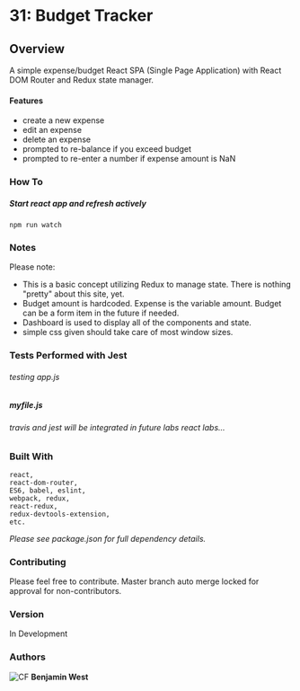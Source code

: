 # 31: Budget Tracker

## Overview

A simple expense/budget React SPA (Single Page Application) with React DOM Router and Redux state manager.

#### Features

* create a new expense
* edit an expense
* delete an expense
* prompted to re-balance if you exceed budget
* prompted to re-enter a number if expense amount is NaN

### How To

##### Start react app and refresh actively

```
npm run watch
```

### Notes

Please note:

* This is a basic concept utilizing Redux to manage state. There is nothing "pretty" about this site, yet.
* Budget amount is hardcoded. Expense is the variable amount. Budget can be a form item in the future if needed.
* Dashboard is used to display all of the components and state.
* simple css given should take care of most window sizes.

### Tests Performed with Jest

###### testing app.js

##### myfile.js

###### travis and jest will be integrated in future labs react labs...

### Built With

```
react, 
react-dom-router, 
ES6, babel, eslint, 
webpack, redux, 
react-redux, 
redux-devtools-extension,
etc.
```

*Please see package.json for full dependency details.*

### Contributing

Please feel free to contribute. Master branch auto merge locked for approval for non-contributors.

### Version

In Development

### Authors

![CF](http://i.imgur.com/7v5ASc8.png) **Benjamin West** 
